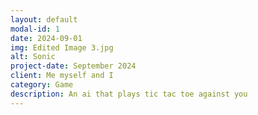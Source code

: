```yaml
---
layout: default
modal-id: 1
date: 2024-09-01
img: Edited Image 3.jpg
alt: Sonic
project-date: September 2024
client: Me myself and I
category: Game
description: An ai that plays tic tac toe against you
---
```

